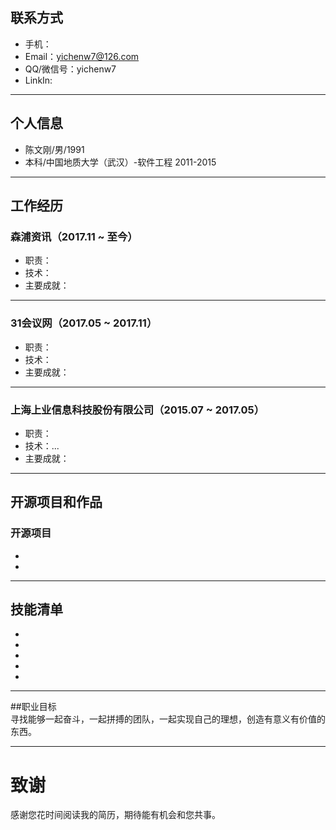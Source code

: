 ## 联系方式
- 手机：
- Email：yichenw7@126.com
- QQ/微信号：yichenw7
- LinkIn: 

---

## 个人信息

 - 陈文刚/男/1991 
 - 本科/中国地质大学（武汉）-软件工程 2011-2015

---

## 工作经历
### 森浦资讯（2017.11 ~ 至今） 
- 职责：
- 技术：
- 主要成就：

---

### 31会议网（2017.05 ~ 2017.11）
- 职责：
- 技术：
- 主要成就：

---

### 上海上业信息科技股份有限公司（2015.07 ~ 2017.05）
- 职责：
- 技术：...
- 主要成就：

---

## 开源项目和作品
### 开源项目
 - 
 - 
 
---

## 技能清单
- 
- 
- 
- 
- 

---

##职业目标  
寻找能够一起奋斗，一起拼搏的团队，一起实现自己的理想，创造有意义有价值的东西。

---


# 致谢
感谢您花时间阅读我的简历，期待能有机会和您共事。
